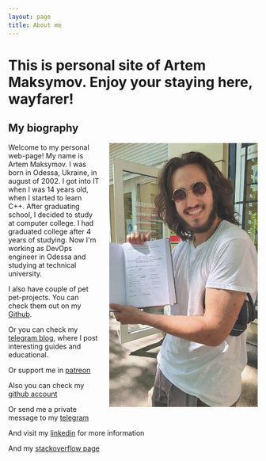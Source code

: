 ```yaml
---
layout: page
title: About me
---
```


# This is personal site of Artem Maksymov. Enjoy your staying here, wayfarer!
## My biography

<img src="images/index/meWithMyJuniorThesis.jpg" style="width: 300px; max-width:100%; float: right; margin-left: 20px">

Welcome to my personal web-page! My name is Artem Maksymov. I was born in Odessa, Ukraine, in august of 2002.
I got into IT when I was 14 years old, when I started to learn C++. 
After graduating school, I decided to study at computer college. I had graduated college after 4 years of studying.
Now I'm working as DevOps engineer in Odessa and studying at technical university.

I also have couple of pet pet-projects. You can check them out on my <a href="https://github.com/Artefall">Github</a>.

Or you can check my [telegram blog](https://t.me/secretsupper), where I post interesting guides and educational.

Or support me in [patreon](https://www.patreon.com/artem_maksymov)

Also you can check my [github account](https://github.com/Artefall)

Or send me a private message to my [telegram](https://t.me/Artefall)

And visit my [linkedin](https://www.linkedin.com/in/artyom-maximov/) for more information

And my [stackoverflow page](https://stackoverflow.com/users/15389140/artem-maksymov)
